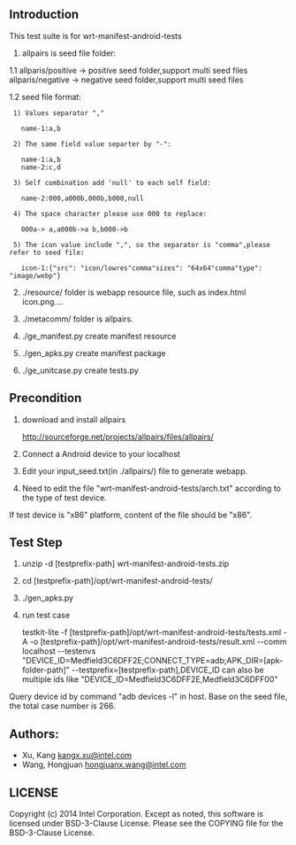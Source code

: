 ## Introduction

This test suite is for wrt-manifest-android-tests

1. allpairs is seed file folder:

  1.1 allparis/positive -> positive seed folder,support multi seed files
      allparis/negative -> negative seed folder,support multi seed files

  1.2 seed file format:

     1) Values separator ","

       name-1:a,b

     2) The same field value separter by "-":

       name-1:a,b
       name-2:c,d

     3) Self combination add 'null' to each self field:

       name-2:000,a000b,000b,b000,null

     4) The space character please use 000 to replace:

       000a-> a,a000b->a b,b000->b

     5) The icon value include ",", so the separator is "comma",please refer to seed file:

       icon-1:{"src": "icon/lowres"comma"sizes": "64x64"comma"type": "image/webp"}

2. ./resource/ folder is webapp resource file, such as index.html icon.png....

3. ./metacomm/ folder is allpairs.

4. ./ge_manifest.py create manifest resource

5. ./gen_apks.py create manifest package

6. ./ge_unitcase.py create tests.py

## Precondition

1. download and install allpairs

   http://sourceforge.net/projects/allpairs/files/allpairs/

2. Connect a Android device to your localhost

3. Edit your input_seed.txt(in ./allpairs/) file to generate webapp.

4. Need to edit the file "wrt-manifest-android-tests/arch.txt" according to the type of test device.

If test device is "x86" platform, content of the file should be "x86".

## Test Step

1. unzip -d [testprefix-path] wrt-manifest-android-tests<version>.zip

2. cd [testprefix-path]/opt/wrt-manifest-android-tests/

3. ./gen_apks.py

4. run test case

   testkit-lite -f [testprefix-path]/opt/wrt-manifest-android-tests/tests.xml -A
   -o [testprefix-path]/opt/wrt-manifest-android-tests/result.xml --comm localhost
   --testenvs "DEVICE_ID=Medfield3C6DFF2E;CONNECT_TYPE=adb;APK_DIR=[apk-folder-path]"
   --testprefix=[testprefix-path],DEVICE_ID can also be multiple ids like "DEVICE_ID=Medfield3C6DFF2E,Medfield3C6DFF00"

  Query device id by command "adb devices -l" in host.
  Base on the seed file, the total case number is 266.

## Authors:

* Xu, Kang <kangx.xu@intel.com>
* Wang, Hongjuan <hongjuanx.wang@intel.com>

## LICENSE

Copyright (c) 2014 Intel Corporation.
Except as noted, this software is licensed under BSD-3-Clause License.
Please see the COPYING file for the BSD-3-Clause License.
